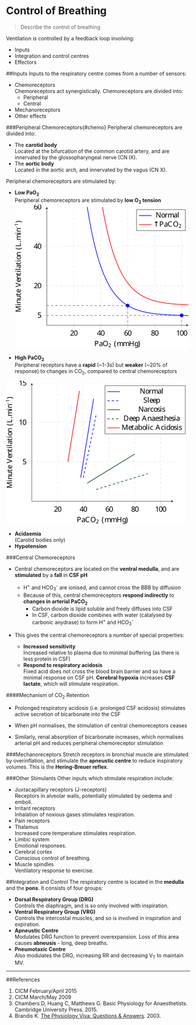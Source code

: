 # Control of Breathing
> Describe the control of breathing

Ventilation is controlled by a feedback loop involving:
* Inputs
* Integration and control centres
* Effectors

##Inputs
Inputs to the respiratory centre comes from a number of sensors:
* Chemoreceptors  
Chemoreceptors act synergistically. Chemoreceptors are divided into:
  * Peripheral
  * Central
* Mechanoreceptors
* Other effects

###Peripheral Chemoreceptors{#chemo}
Peripheral chemoreceptors are divided into:
* The **carotid body**  
Located at the bifurcation of the common carotid artery, and are innervated by the glossopharyngeal nerve (CN IX).
* The **aortic body**  
Located in the aortic arch, and innervated by the vagus (CN X).

Peripheral chemoreceptors are stimulated by:
* **Low PaO<sub>2</sub>**  
  Peripheral chemoreceptors are stimulated by **low O<sub>2</sub> tension**  
  <img src="resources\PaO2-vs-MV.svg">


* **High PaCO<sub>2</sub>**  
  Peripheral receptors have a **rapid** (~1-3s) but **weaker** (~20% of response) to changes in CO<sub>2</sub>, compared to central chemoreceptors  
<img src="resources\paco2-vs-MV.svg">

* **Acidaemia**  
  (Carotid bodies only)
* **Hypotension**  

###Central Chemoreceptors
* Central chemoreceptors are located on the **ventral medulla**, and are **stimulated** by a **fall** in **CSF pH**
  * H<sup>+</sup> and HCO<sub>3</sub><sup>-</sup> are ionised, and cannot cross the BBB by diffusion
  * Because of this, central chemoreceptors **respond indirectly** to **changes in arterial PaCO<sub>2</sub>**
    * Carbon dioxide is lipid soluble and freely diffuses into CSF
    * In CSF, carbon dioxide combines with water (catalysed by carbonic anydrase) to form H<sup>+</sup> and HCO<sub>3</sub><sup>-</sup>


* This gives the central chemoreceptors a number of special properties:
  * **Increased sensitivity**  
  Increased relative to plasma due to minimal buffering (as there is less protein in CSF)
  * **Respond to respiratory acidosis**  
  Fixed acid does not cross the blood brain barrier and so have a minimal response on CSF pH. **Cerebral hypoxia** increases **CSF lactate**, which will stimulate respiration.

####Mechanism of CO<sub>2</sub> Retention
* Prolonged respiratory acidosis (i.e. prolonged CSF acidosis) stimulates active secretion of bicarbonate into the CSF
* When pH normalises, the stimulation of central chemoreceptors ceases

* Similarly, renal absorption of bicarbonate increases, which normalises arterial pH and reduces peripheral chemoreceptor stimulation

###Mechanoreceptors
Stretch receptors in bronchial muscle are stimulated by overinflation, and stimulate the **apneustic centre** to reduce inspiratory volumes. This is the **Hering-Breuer reflex**.

###Other Stimulants
Other inputs which stimulate respiration include:
* Juxtacapillary receptors (J-receptors)  
Receptors in alveolar walls, potentially stimulated by oedema and emboli.
* Irritant receptors  
  Inhalation of noxious gases stimulates respiration.
* Pain receptors
* Thalamus  
  Increased core temperature stimulates respiration.
* Limbic system  
  Emotional responses.
* Cerebral cortex  
  Conscious control of breathing.
* Muscle spindles  
Ventilatory response to exercise.

##Integration and Control
The respiratory centre is located in the **medulla** and the **pons**. It consists of four groups:
* **Dorsal Respiratory Group (DRG)**  
  Controls the diaphragm, and is so only involved with inspiration.
* **Ventral Respiratory Group (VRG)**  
  Controls the intercostal muscles, and so is involved in inspiration and expiration.
* **Apneustic Centre**  
  Modulates DRG function to prevent overexpansion. Loss of this area causes **abneusis** - long, deep breaths.
* **Pneumotaxic Centre**  
 Also modulates the DRG, increasing RR and decreasing V<sub>T</sub> to maintain MV.

---
##References
1. CICM February/April 2015
2. CICM March/May 2009
3. Chambers D, Huang C, Matthews G. Basic Physiology for Anaesthetists. Cambridge University Press. 2015.
4. Brandis K. [The Physiology Viva: Questions & Answers](http://www.anaesthesiamcq.com/vivabook.php). 2003.
